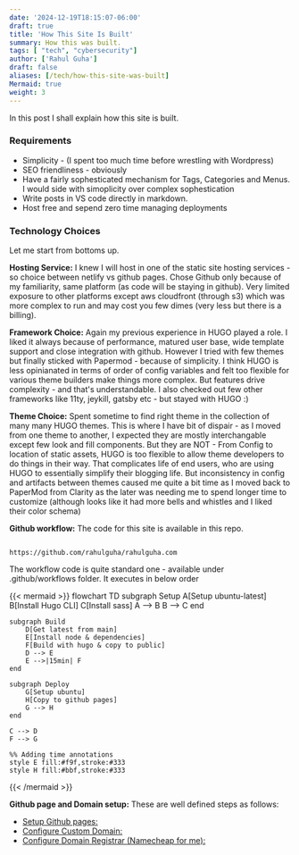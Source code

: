 ```yaml
---
date: '2024-12-19T18:15:07-06:00'
draft: true
title: 'How This Site Is Built'
summary: How this was built.
tags: [ "tech", "cybersecurity"]
author: ['Rahul Guha']
draft: false
aliases: [/tech/how-this-site-was-built]
Mermaid: true
weight: 3
---
```


In this post I shall explain how this site is built.

### Requirements

- Simplicity - (I spent too much time before wrestling with Wordpress)
- SEO friendliness - obviously
- Have a fairly sophesticated mechanism for Tags, Categories and Menus. I would side with simoplicity over complex sophestication
- Write posts in VS code directly in markdown.
- Host free and sepend zero time managing deployments

### Technology Choices

Let me start from bottoms up.

**Hosting Service:** I knew I will host in one of the static site hosting services - so choice between netlify vs github pages. Chose Github only because of my familiarity, same platform (as code will be staying in github). Very limited exposure to other platforms except aws cloudfront (through s3) which was more complex to run and may cost you few dimes (very less but there is a billing).

**Framework Choice:** Again my previous experience in HUGO played a role. I liked it always because of performance, matured user base, wide template support and close integration with github. However I tried with few themes but finally sticked with Papermod - because of simplicity. I think HUGO is less opinianated in terms of order of config variables and felt too flexible for various theme builders make things more complex. But features drive complexity - and that's understandable. I also checked out few other frameworks like 11ty, jeykill, gatsby etc - but stayed with HUGO :)

**Theme Choice:** Spent sometime to find right theme in the collection of many many HUGO themes. This is where I have bit of dispair - as I moved from one theme to another, I expected they are mostly interchangable except few look and fill components. But they are NOT - From Config to location of static assets, HUGO is too flexible to allow theme developers to do things in their way. That complicates life of end users, who are using HUGO to essentially simplify their blogging life. But inconsistency in config and artifacts between themes caused me quite a bit time as I moved back to PaperMod from Clarity as the later was needing me to spend longer time to customize (although looks like it had more bells and whistles and I liked their color schema)

**Github workflow:**
The code for this site is available in this repo.

```

https://github.com/rahulguha/rahulguha.com

```

The workflow code is quite standard one - available under .github/workflows folder. It executes in below order

{{< mermaid >}}
flowchart TD
    subgraph Setup
        A[Setup ubuntu-latest]
        B[Install Hugo CLI]
        C[Install sass]
        A --> B
        B --> C
    end

    subgraph Build
        D[Get latest from main]
        E[Install node & dependencies]
        F[Build with hugo & copy to public]
        D --> E
        E -->|15min| F
    end

    subgraph Deploy
        G[Setup ubuntu]
        H[Copy to github pages]
        G --> H
    end

    C --> D
    F --> G

    %% Adding time annotations
    style E fill:#f9f,stroke:#333
    style H fill:#bbf,stroke:#333
{{< /mermaid >}}

**Github page and Domain setup:**
These are well defined steps as follows:
- [Setup Github pages:](https://docs.github.com/en/pages/getting-started-with-github-pages/creating-a-github-pages-site) 
- [Configure Custom Domain:](https://docs.github.com/en/pages/configuring-a-custom-domain-for-your-github-pages-site/managing-a-custom-domain-for-your-github-pages-site) 
- [Configure Domain Registrar (Namecheap for me):](https://gist.github.com/notTag/4a60598d018124c9ac4a7b1f3e2bac9a) 

